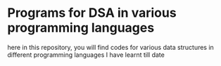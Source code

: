 # Programs for DSA in various programming languages
here in this repository, you will find codes for various data structures in different programming languages I have learnt till date
